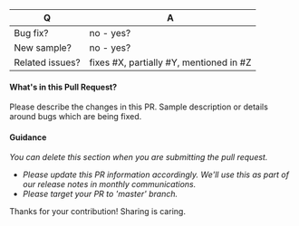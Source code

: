 | Q               | A
| --------------- | ---
| Bug fix?        | no - yes?
| New sample?      | no - yes?
| Related issues?  | fixes #X, partially #Y, mentioned in #Z

#### What's in this Pull Request?

Please describe the changes in this PR. Sample description or details around bugs which are being fixed.


#### Guidance
*You can delete this section when you are submitting the pull request.* 
* *Please update this PR information accordingly. We'll use this as part of our release notes in monthly communications.*
* *Please target your PR to 'master' branch.*

Thanks for your contribution! Sharing is caring.